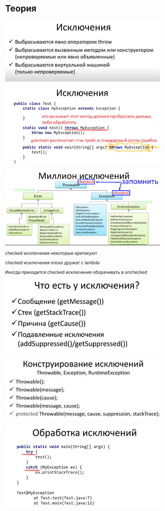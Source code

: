 # Теория

![](<../.gitbook/assets/image (172).png>)

![](<../.gitbook/assets/image (45).png>)

![](<../.gitbook/assets/image (159).png>)

checked исключения некоторые критикуют

checked исключения плохо дружат с lambda

Иногда приходится checked исключения оборачивать в unchecked



![](<../.gitbook/assets/image (454).png>)

![](<../.gitbook/assets/image (162).png>)

![](<../.gitbook/assets/image (116).png>)
